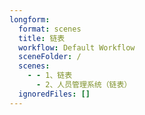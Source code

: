```yaml
---
longform:
  format: scenes
  title: 链表
  workflow: Default Workflow
  sceneFolder: /
  scenes:
    - - 1、链表
      - 2、人员管理系统（链表）
  ignoredFiles: []
---
```

